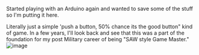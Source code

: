 Started playing with an Arduino again and wanted to save some of the stuff so I'm putting it here.


Literally just a simple 'push a button, 50% chance its the good button" kind of game.  In a few years, I'll look back and see that this was a part of the foundation for my post Military career of being "SAW style Game Master."
![image](https://github.com/user-attachments/assets/e204291d-467a-40fa-937e-1bc9bdb4c077)
